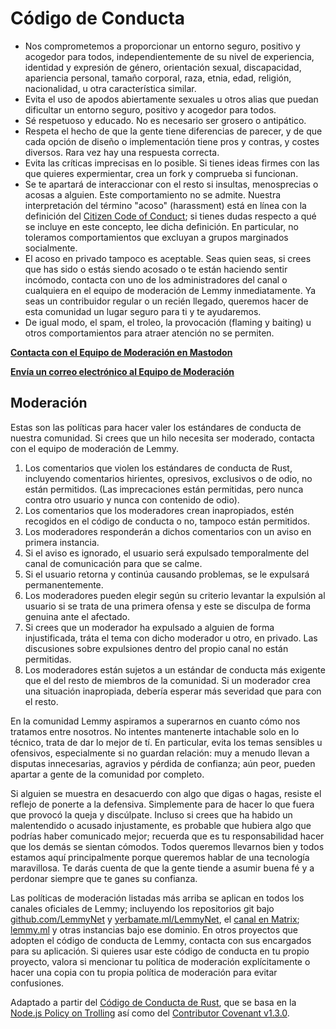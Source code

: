 # Código de Conducta

- Nos comprometemos a proporcionar un entorno seguro, positivo y acogedor para todos, independientemente de su nivel de experiencia, identidad y expresión de género, orientación sexual, discapacidad, apariencia personal, tamaño corporal, raza, etnia, edad, religión, nacionalidad, u otra característica similar.
- Evita el uso de apodos abiertamente sexuales u otros alias que puedan dificultar un entorno seguro, positivo y acogedor para todos.
- Sé respetuoso y educado. No es necesario ser grosero o antipático.
- Respeta el hecho de que la gente tiene diferencias de parecer, y de que cada opción de diseño o implementación tiene pros y contras, y costes diversos. Rara vez hay una respuesta correcta.
- Evita las críticas imprecisas en lo posible. Si tienes ideas firmes con las que quieres expermientar, crea un fork y comprueba si funcionan.
- Se te apartará de interaccionar con el resto si insultas, menosprecias o acosas a alguien. Este comportamiento no se admite. Nuestra interpretación del término "acoso" (harassment) está en línea con la definición del [Citizen Code of Conduct](https://github.com/stumpsyn/policies/blob/master/citizen_code_of_conduct.md); si tienes dudas respecto a qué se incluye en este concepto, lee dicha definición. En particular, no toleramos comportamientos que excluyan a grupos marginados socialmente.
- El acoso en privado tampoco es aceptable. Seas quien seas, si crees que has sido o estás siendo acosado o te están haciendo sentir incómodo, contacta con uno de los administradores del canal o cualquiera en el equipo de moderación de Lemmy inmediatamente. Ya seas un contribuidor regular o un recién llegado, queremos hacer de esta comunidad un lugar seguro para ti y te ayudaremos.
- De igual modo, el spam, el troleo, la provocación (flaming y baiting) u otros comportamientos para atraer atención no se permiten.

[**Contacta con el Equipo de Moderación en Mastodon**](https://mastodon.social/@LemmyDev)

[**Envía un correo electrónico al Equipo de Moderación**](mailto:contact@lemmy.ml)

## Moderación

Estas son las políticas para hacer valer los estándares de conducta de nuestra comunidad. Si crees que un hilo necesita ser moderado, contacta con el equipo de moderación de Lemmy.

1. Los comentarios que violen los estándares de conducta de Rust, incluyendo comentarios hirientes, opresivos, exclusivos o de odio, no están permitidos. (Las imprecaciones están permitidas, pero nunca contra otro usuario y nunca con contenido de odio).
2. Los comentarios que los moderadores crean inapropiados, estén recogidos en el código de conducta o no, tampoco están permitidos.
3. Los moderadores responderán a dichos comentarios con un aviso en primera instancia.
4. Si el aviso es ignorado, el usuario será expulsado temporalmente del canal de comunicación para que se calme.
5. Si el usuario retorna y continúa causando problemas, se le expulsará permanentemente.
6. Los moderadores pueden elegir según su criterio levantar la expulsión al usuario si se trata de una primera ofensa y este se disculpa de forma genuina ante el afectado.
7. Si crees que un moderador ha expulsado a alguien de forma injustificada, tráta el tema con dicho moderador u otro, en privado. Las discusiones sobre expulsiones dentro del propio canal no están permitidas.
8. Los moderadores están sujetos a un estándar de conducta más exigente que el del resto de miembros de la comunidad. Si un moderador crea una situación inapropiada, debería esperar más severidad que para con el resto.

En la comunidad Lemmy aspiramos a superarnos en cuanto cómo nos tratamos entre nosotros. No intentes mantenerte intachable solo en lo técnico, trata de dar lo mejor de tí. En particular, evita los temas sensibles u ofensivos, especialmente si no guardan relación: muy a menudo llevan a disputas innecesarias, agravios y pérdida de confianza; aún peor, pueden apartar a gente de la comunidad por completo.

Si alguien se muestra en desacuerdo con algo que digas o hagas, resiste el reflejo de ponerte a la defensiva. Simplemente para de hacer lo que fuera que provocó la queja y discúlpate. Incluso si crees que ha habido un malentendido o acusado injustamente, es probable que hubiera algo que podrías haber comunicado mejor; recuerda que es tu responsabilidad hacer que los demás se sientan cómodos. Todos queremos llevarnos bien y todos estamos aquí principalmente porque queremos hablar de una tecnología maravillosa. Te darás cuenta de que la gente tiende a asumir buena fé y a perdonar siempre que te ganes su confianza.

Las políticas de moderación listadas más arriba se aplican en todos los canales oficiales de Lemmy; incluyendo los repositorios git bajo [github.com/LemmyNet](https://github.com/LemmyNet) y [yerbamate.ml/LemmyNet](https://yerbamate.ml/LemmyNet), el [canal en Matrix](https://matrix.to/#/!BZVTUuEiNmRcbFeLeI:matrix.org); [lemmy.ml](https://lemmy.ml) y otras instancias bajo ese dominio. En otros proyectos que adopten el código de conducta de Lemmy, contacta con sus encargados para su aplicación. Si quieres usar este código de conducta en tu propio proyecto, valora si mencionar tu política de moderación explícitamente o hacer una copia con tu propia política de moderación para evitar confusiones.

Adaptado a partir del [Código de Conducta de Rust](https://www.rust-lang.org/es/policies/code-of-conduct), que se basa en la [Node.js Policy on Trolling](http://blog.izs.me/post/30036893703/policy-on-trolling) así como del [Contributor Covenant v1.3.0](https://www.contributor-covenant.org/version/1/3/0/).
